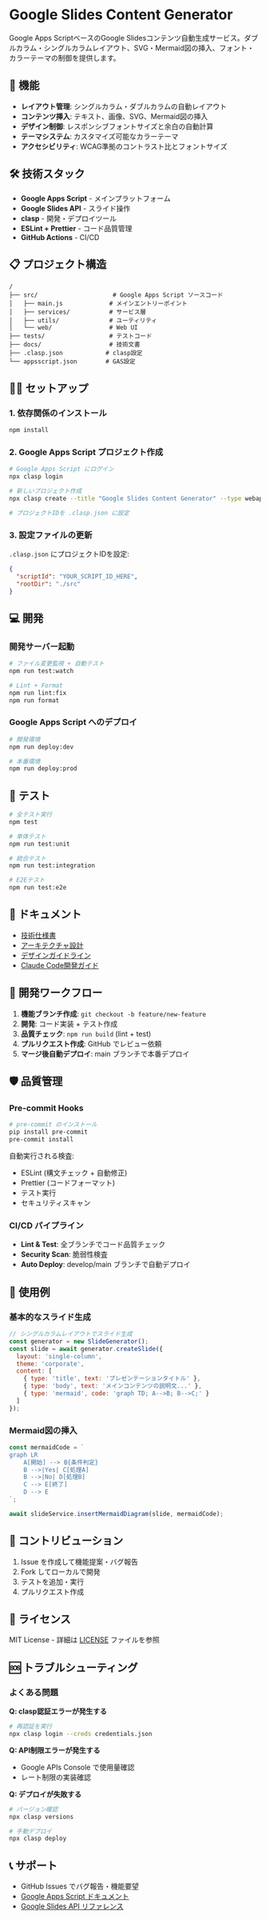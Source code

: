 # Google Slides Content Generator

Google Apps ScriptベースのGoogle Slidesコンテンツ自動生成サービス。ダブルカラム・シングルカラムレイアウト、SVG・Mermaid図の挿入、フォント・カラーテーマの制御を提供します。

## 🚀 機能

- **レイアウト管理**: シングルカラム・ダブルカラムの自動レイアウト
- **コンテンツ挿入**: テキスト、画像、SVG、Mermaid図の挿入
- **デザイン制御**: レスポンシブフォントサイズと余白の自動計算
- **テーマシステム**: カスタマイズ可能なカラーテーマ
- **アクセシビリティ**: WCAG準拠のコントラスト比とフォントサイズ

## 🛠️ 技術スタック

- **Google Apps Script** - メインプラットフォーム
- **Google Slides API** - スライド操作
- **clasp** - 開発・デプロイツール
- **ESLint + Prettier** - コード品質管理
- **GitHub Actions** - CI/CD

## 📋 プロジェクト構造

```
/
├── src/                     # Google Apps Script ソースコード
│   ├── main.js             # メインエントリーポイント
│   ├── services/           # サービス層
│   ├── utils/              # ユーティリティ
│   └── web/                # Web UI
├── tests/                  # テストコード
├── docs/                   # 技術文書
├── .clasp.json            # clasp設定
└── appsscript.json        # GAS設定
```

## 🏃‍♂️ セットアップ

### 1. 依存関係のインストール

```bash
npm install
```

### 2. Google Apps Script プロジェクト作成

```bash
# Google Apps Script にログイン
npx clasp login

# 新しいプロジェクト作成
npx clasp create --title "Google Slides Content Generator" --type webapp

# プロジェクトIDを .clasp.json に設定
```

### 3. 設定ファイルの更新

`.clasp.json` にプロジェクトIDを設定:

```json
{
  "scriptId": "YOUR_SCRIPT_ID_HERE",
  "rootDir": "./src"
}
```

## 💻 開発

### 開発サーバー起動

```bash
# ファイル変更監視 + 自動テスト
npm run test:watch

# Lint + Format
npm run lint:fix
npm run format
```

### Google Apps Script へのデプロイ

```bash
# 開発環境
npm run deploy:dev

# 本番環境  
npm run deploy:prod
```

## 🧪 テスト

```bash
# 全テスト実行
npm test

# 単体テスト
npm run test:unit

# 統合テスト
npm run test:integration

# E2Eテスト
npm run test:e2e
```

## 📖 ドキュメント

- [技術仕様書](docs/technical-specification.md)
- [アーキテクチャ設計](docs/architecture.md)
- [デザインガイドライン](docs/design-guidelines.md)
- [Claude Code開発ガイド](CLAUDE.md)

## 🔧 開発ワークフロー

1. **機能ブランチ作成**: `git checkout -b feature/new-feature`
2. **開発**: コード実装 + テスト作成
3. **品質チェック**: `npm run build` (lint + test)
4. **プルリクエスト作成**: GitHub でレビュー依頼
5. **マージ後自動デプロイ**: main ブランチで本番デプロイ

## 🛡️ 品質管理

### Pre-commit Hooks

```bash
# pre-commit のインストール
pip install pre-commit
pre-commit install
```

自動実行される検査:
- ESLint (構文チェック + 自動修正)
- Prettier (コードフォーマット)
- テスト実行
- セキュリティスキャン

### CI/CD パイプライン

- **Lint & Test**: 全ブランチでコード品質チェック
- **Security Scan**: 脆弱性検査
- **Auto Deploy**: develop/main ブランチで自動デプロイ

## 📝 使用例

### 基本的なスライド生成

```javascript
// シングルカラムレイアウトでスライド生成
const generator = new SlideGenerator();
const slide = await generator.createSlide({
  layout: 'single-column',
  theme: 'corporate',
  content: [
    { type: 'title', text: 'プレゼンテーションタイトル' },
    { type: 'body', text: 'メインコンテンツの説明文...' },
    { type: 'mermaid', code: 'graph TD; A-->B; B-->C;' }
  ]
});
```

### Mermaid図の挿入

```javascript
const mermaidCode = `
graph LR
    A[開始] --> B{条件判定}
    B -->|Yes| C[処理A]
    B -->|No| D[処理B]
    C --> E[終了]
    D --> E
`;

await slideService.insertMermaidDiagram(slide, mermaidCode);
```

## 🤝 コントリビューション

1. Issue を作成して機能提案・バグ報告
2. Fork してローカルで開発
3. テストを追加・実行
4. プルリクエスト作成

## 📄 ライセンス

MIT License - 詳細は [LICENSE](LICENSE) ファイルを参照

## 🆘 トラブルシューティング

### よくある問題

**Q: clasp認証エラーが発生する**
```bash
# 再認証を実行
npx clasp login --creds credentials.json
```

**Q: API制限エラーが発生する**
- Google APIs Console で使用量確認
- レート制限の実装確認

**Q: デプロイが失敗する**
```bash
# バージョン確認
npx clasp versions

# 手動デプロイ  
npx clasp deploy
```

## 📞 サポート

- GitHub Issues でバグ報告・機能要望
- [Google Apps Script ドキュメント](https://developers.google.com/apps-script)
- [Google Slides API リファレンス](https://developers.google.com/slides/api)